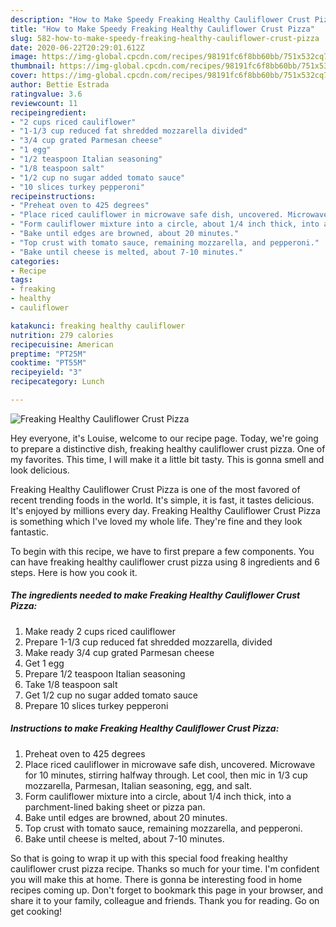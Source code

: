 ```yaml
---
description: "How to Make Speedy Freaking Healthy Cauliflower Crust Pizza"
title: "How to Make Speedy Freaking Healthy Cauliflower Crust Pizza"
slug: 582-how-to-make-speedy-freaking-healthy-cauliflower-crust-pizza
date: 2020-06-22T20:29:01.612Z
image: https://img-global.cpcdn.com/recipes/98191fc6f8bb60bb/751x532cq70/freaking-healthy-cauliflower-crust-pizza-recipe-main-photo.jpg
thumbnail: https://img-global.cpcdn.com/recipes/98191fc6f8bb60bb/751x532cq70/freaking-healthy-cauliflower-crust-pizza-recipe-main-photo.jpg
cover: https://img-global.cpcdn.com/recipes/98191fc6f8bb60bb/751x532cq70/freaking-healthy-cauliflower-crust-pizza-recipe-main-photo.jpg
author: Bettie Estrada
ratingvalue: 3.6
reviewcount: 11
recipeingredient:
- "2 cups riced cauliflower"
- "1-1/3 cup reduced fat shredded mozzarella divided"
- "3/4 cup grated Parmesan cheese"
- "1 egg"
- "1/2 teaspoon Italian seasoning"
- "1/8 teaspoon salt"
- "1/2 cup no sugar added tomato sauce"
- "10 slices turkey pepperoni"
recipeinstructions:
- "Preheat oven to 425 degrees"
- "Place riced cauliflower in microwave safe dish, uncovered. Microwave for 10 minutes, stirring halfway through. Let cool, then mic in 1/3 cup mozzarella, Parmesan, Italian seasoning, egg, and salt."
- "Form cauliflower mixture into a circle, about 1/4 inch thick, into a parchment-lined baking sheet or pizza pan."
- "Bake until edges are browned, about 20 minutes."
- "Top crust with tomato sauce, remaining mozzarella, and pepperoni."
- "Bake until cheese is melted, about 7-10 minutes."
categories:
- Recipe
tags:
- freaking
- healthy
- cauliflower

katakunci: freaking healthy cauliflower 
nutrition: 279 calories
recipecuisine: American
preptime: "PT25M"
cooktime: "PT55M"
recipeyield: "3"
recipecategory: Lunch

---
```



![Freaking Healthy Cauliflower Crust Pizza](https://img-global.cpcdn.com/recipes/98191fc6f8bb60bb/751x532cq70/freaking-healthy-cauliflower-crust-pizza-recipe-main-photo.jpg)

Hey everyone, it's Louise, welcome to our recipe page. Today, we're going to prepare a distinctive dish, freaking healthy cauliflower crust pizza. One of my favorites. This time, I will make it a little bit tasty. This is gonna smell and look delicious.

Freaking Healthy Cauliflower Crust Pizza is one of the most favored of recent trending foods in the world. It's simple, it is fast, it tastes delicious. It's enjoyed by millions every day. Freaking Healthy Cauliflower Crust Pizza is something which I've loved my whole life. They're fine and they look fantastic.




To begin with this recipe, we have to first prepare a few components. You can have freaking healthy cauliflower crust pizza using 8 ingredients and 6 steps. Here is how you cook it.

<!--inarticleads1-->

##### The ingredients needed to make Freaking Healthy Cauliflower Crust Pizza:

1. Make ready 2 cups riced cauliflower
1. Prepare 1-1/3 cup reduced fat shredded mozzarella, divided
1. Make ready 3/4 cup grated Parmesan cheese
1. Get 1 egg
1. Prepare 1/2 teaspoon Italian seasoning
1. Take 1/8 teaspoon salt
1. Get 1/2 cup no sugar added tomato sauce
1. Prepare 10 slices turkey pepperoni




<!--inarticleads2-->

##### Instructions to make Freaking Healthy Cauliflower Crust Pizza:

1. Preheat oven to 425 degrees
1. Place riced cauliflower in microwave safe dish, uncovered. Microwave for 10 minutes, stirring halfway through. Let cool, then mic in 1/3 cup mozzarella, Parmesan, Italian seasoning, egg, and salt.
1. Form cauliflower mixture into a circle, about 1/4 inch thick, into a parchment-lined baking sheet or pizza pan.
1. Bake until edges are browned, about 20 minutes.
1. Top crust with tomato sauce, remaining mozzarella, and pepperoni.
1. Bake until cheese is melted, about 7-10 minutes.




So that is going to wrap it up with this special food freaking healthy cauliflower crust pizza recipe. Thanks so much for your time. I'm confident you will make this at home. There is gonna be interesting food in home recipes coming up. Don't forget to bookmark this page in your browser, and share it to your family, colleague and friends. Thank you for reading. Go on get cooking!
